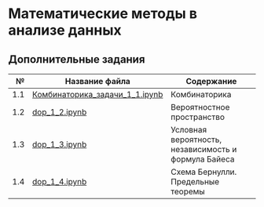 # Математические методы в анализе данных

## Дополнительные задания

| № | Название файла | Содержание |
|--:|----------------|------------|
| 1.1 | [Комбинаторика_задачи_1_1.ipynb](Комбинаторика_задачи_1_1.ipynb) | Комбинаторика |
| 1.2 | [dop_1_2.ipynb](dop_1_2.ipynb) | Вероятностное пространство |
| 1.3 | [dop_1_3.ipynb](dop_1_3.ipynb) | Условная вероятность, независимость и формула Байеса |
| 1.4 | [dop_1_4.ipynb](dop_1_4.ipynb) | Схема Бернулли. Предельные теоремы |